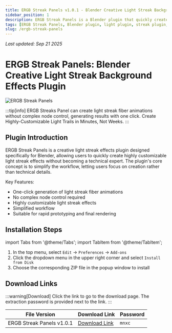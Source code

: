 ```yaml
---
title: ERGB Streak Panels v1.0.1 - Blender Creative Light Streak Background Effects Plugin
sidebar_position: 1
description: ERGB Streak Panels is a Blender plugin that quickly creates customizable light streak effects without complex node control, generating animated light streak fiber effects with one click.
tags: [ERGB Streak Panels, Blender plugin, light plugin, streak plugin, effects plugin, 3D effects, Blender effects, animation effects, background effects]
slug: /ergb-streak-panels
---
```

<!--Above is frontmatter Part-generate depend on content meet Google Seo, you need to balance automation efficiency with Google's core ranking factors—especially E-E-A-T (Experience, Expertise, Authoritativeness, Trustworthiness) -->
*Last updated: Sep 21 2025*<!--generate depend on file modified time -->

<!--First Part-This is Title -->
# ERGB Streak Panels: Blender Creative Light Streak Background Effects Plugin

<!--Second Part-This is First Banner -->
![ERGB Streak Panels](https://www.gfxcamp.com/wp-content/uploads/2025/09/ergb-streaks-panel.jpg)

:::tip[info]
ERGB Streaks Panel can create light streak fiber animations without complex node control, generating results with one click. Create Highly-Customizable Light Trails in Minutes, Not Weeks.
:::

## Plugin Introduction

ERGB Streak Panels is a creative light streak effects plugin designed specifically for Blender, allowing users to quickly create highly customizable light streak effects without becoming a technical expert. The plugin's core concept is to simplify the workflow, letting users focus on creation rather than technical details.

Key Features:
- One-click generation of light streak fiber animations
- No complex node control required
- Highly customizable light streak effects
- Simplified workflow
- Suitable for rapid prototyping and final rendering

## Installation Steps

import Tabs from '@theme/Tabs';
import TabItem from '@theme/TabItem';

<Tabs>
  <TabItem value="installation" label="Installation Instructions" default>
    <ol>
      <li>In the top menu, select <code>Edit</code> → <code>Preferences</code> → <code>Add-ons</code></li>
      <li>Click the dropdown menu in the upper right corner and select <code>Install from Disk</code></li>
      <li>Choose the corresponding ZIP file in the popup window to install</li>
    </ol>
  </TabItem>
</Tabs>

## Download Links

:::warning[Download]
Click the link to go to the download page. The extraction password is provided next to the link.
:::

| File Version | Download Link | Password |
|--------------|---------------|----------|
| ERGB Streak Panels v1.0.1 | [Download Link](https://pan.baidu.com/s/1YBLNvz7idwCB4z8PvCdm9Q?pwd=mnxc) | `mnxc` |
